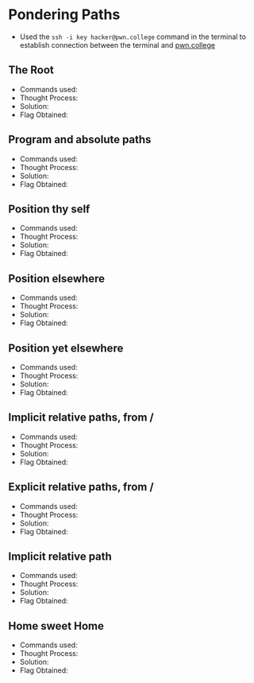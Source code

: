 # Pondering Paths  
- Used the `ssh -i key hacker@pwn.college` command in the terminal to establish connection between the terminal and [pwn.college](https://pwn.college/)

## The Root
- Commands used:
- Thought Process:  
- Solution:  
- Flag Obtained: 

## Program and absolute paths
- Commands used:
- Thought Process:  
- Solution:  
- Flag Obtained: 

## Position thy self
- Commands used:
- Thought Process:  
- Solution:  
- Flag Obtained: 

## Position elsewhere
- Commands used:
- Thought Process:  
- Solution:  
- Flag Obtained: 

## Position yet elsewhere
- Commands used:
- Thought Process:  
- Solution:  
- Flag Obtained: 

## Implicit relative paths, from /
- Commands used:
- Thought Process:  
- Solution:  
- Flag Obtained: 

## Explicit relative paths, from /
- Commands used:
- Thought Process:  
- Solution:  
- Flag Obtained: 

## Implicit relative path
- Commands used:
- Thought Process:  
- Solution:  
- Flag Obtained: 

## Home sweet Home
- Commands used:
- Thought Process:  
- Solution:  
- Flag Obtained: 
